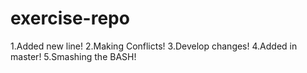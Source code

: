 # exercise-repo
1.Added new line!
2.Making Conflicts!
3.Develop changes!
4.Added in master!
5.Smashing the BASH!